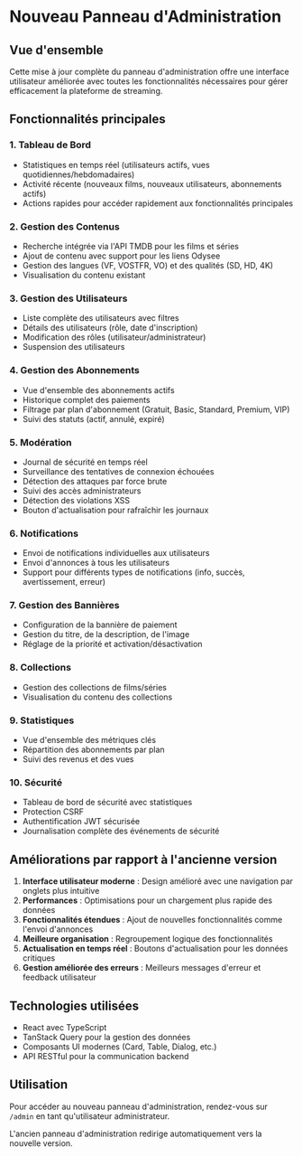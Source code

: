 # Nouveau Panneau d'Administration

## Vue d'ensemble

Cette mise à jour complète du panneau d'administration offre une interface utilisateur améliorée avec toutes les fonctionnalités nécessaires pour gérer efficacement la plateforme de streaming.

## Fonctionnalités principales

### 1. Tableau de Bord
- Statistiques en temps réel (utilisateurs actifs, vues quotidiennes/hebdomadaires)
- Activité récente (nouveaux films, nouveaux utilisateurs, abonnements actifs)
- Actions rapides pour accéder rapidement aux fonctionnalités principales

### 2. Gestion des Contenus
- Recherche intégrée via l'API TMDB pour les films et séries
- Ajout de contenu avec support pour les liens Odysee
- Gestion des langues (VF, VOSTFR, VO) et des qualités (SD, HD, 4K)
- Visualisation du contenu existant

### 3. Gestion des Utilisateurs
- Liste complète des utilisateurs avec filtres
- Détails des utilisateurs (rôle, date d'inscription)
- Modification des rôles (utilisateur/administrateur)
- Suspension des utilisateurs

### 4. Gestion des Abonnements
- Vue d'ensemble des abonnements actifs
- Historique complet des paiements
- Filtrage par plan d'abonnement (Gratuit, Basic, Standard, Premium, VIP)
- Suivi des statuts (actif, annulé, expiré)

### 5. Modération
- Journal de sécurité en temps réel
- Surveillance des tentatives de connexion échouées
- Détection des attaques par force brute
- Suivi des accès administrateurs
- Détection des violations XSS
- Bouton d'actualisation pour rafraîchir les journaux

### 6. Notifications
- Envoi de notifications individuelles aux utilisateurs
- Envoi d'annonces à tous les utilisateurs
- Support pour différents types de notifications (info, succès, avertissement, erreur)

### 7. Gestion des Bannières
- Configuration de la bannière de paiement
- Gestion du titre, de la description, de l'image
- Réglage de la priorité et activation/désactivation

### 8. Collections
- Gestion des collections de films/séries
- Visualisation du contenu des collections

### 9. Statistiques
- Vue d'ensemble des métriques clés
- Répartition des abonnements par plan
- Suivi des revenus et des vues

### 10. Sécurité
- Tableau de bord de sécurité avec statistiques
- Protection CSRF
- Authentification JWT sécurisée
- Journalisation complète des événements de sécurité

## Améliorations par rapport à l'ancienne version

1. **Interface utilisateur moderne** : Design amélioré avec une navigation par onglets plus intuitive
2. **Performances** : Optimisations pour un chargement plus rapide des données
3. **Fonctionnalités étendues** : Ajout de nouvelles fonctionnalités comme l'envoi d'annonces
4. **Meilleure organisation** : Regroupement logique des fonctionnalités
5. **Actualisation en temps réel** : Boutons d'actualisation pour les données critiques
6. **Gestion améliorée des erreurs** : Meilleurs messages d'erreur et feedback utilisateur

## Technologies utilisées

- React avec TypeScript
- TanStack Query pour la gestion des données
- Composants UI modernes (Card, Table, Dialog, etc.)
- API RESTful pour la communication backend

## Utilisation

Pour accéder au nouveau panneau d'administration, rendez-vous sur `/admin` en tant qu'utilisateur administrateur.

L'ancien panneau d'administration redirige automatiquement vers la nouvelle version.